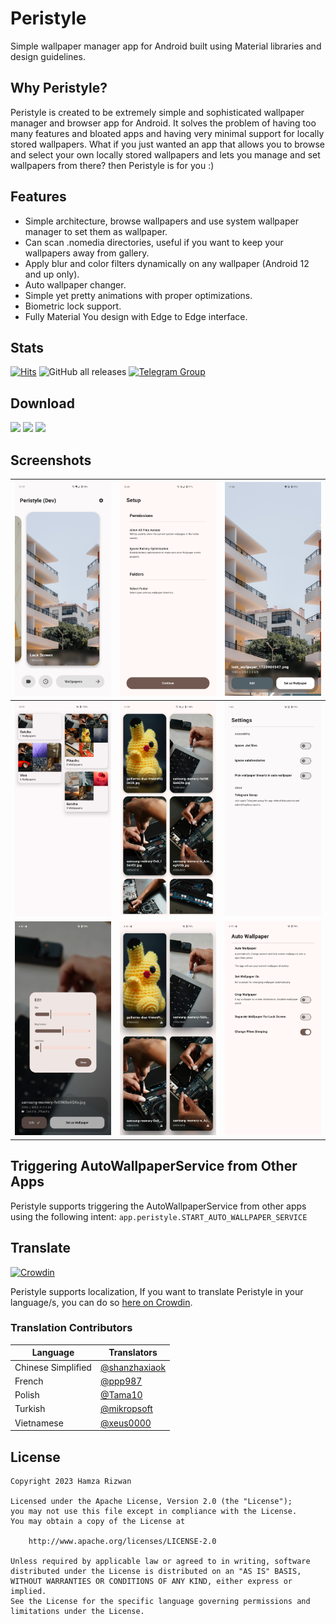 # Peristyle

Simple wallpaper manager app for Android built using Material libraries and design guidelines.

## Why Peristyle?

Peristyle is created to be extremely simple and sophisticated wallpaper manager and browser app
for Android. It solves the problem of having too many features and bloated apps and having
very minimal support for locally stored wallpapers. What if you just wanted an app that allows
you to browse and select your own locally stored wallpapers and lets you manage and set wallpapers
from there? then Peristyle is for you :)

## Features

- Simple architecture, browse wallpapers and use system wallpaper manager to set them as wallpaper.
- Can scan .nomedia directories, useful if you want to keep your wallpapers away from gallery.
- Apply blur and color filters dynamically on any wallpaper (Android 12 and up only).
- Auto wallpaper changer.
- Simple yet pretty animations with proper optimizations.
- Biometric lock support.
- Fully Material You design with Edge to Edge interface.

## Stats

[![Hits](https://hits.seeyoufarm.com/api/count/incr/badge.svg?url=https%3A%2F%2Fgithub.com%2FHamza417%2FPeri&count_bg=%23292A28&title_bg=%23555555&icon=skyliner.svg&icon_color=%23E7E7E7&title=Visits&edge_flat=false)](https://hits.seeyoufarm.com)
![GitHub all releases](https://img.shields.io/github/downloads/Hamza417/Peri/total?label=Total%20Downloads&color=white)
[![Telegram Group](https://img.shields.io/badge/Telegram%20Group-blue?logo=telegram&logoColor=white)](https://t.me/peristyle_app)

## Download

[![](https://img.shields.io/github/v/release/Hamza417/Peristyle?color=181717&logo=github&label=GitHub%20Release)](https://github.com/Hamza417/Peristyle/releases/latest)
[![](https://img.shields.io/f-droid/v/app.simple.peri?logo=fdroid&logoColor=white&label=F-Droid&color=1976D2)](https://f-droid.org/en/packages/app.simple.peri/)
[![](https://img.shields.io/endpoint?url=https://apt.izzysoft.de/fdroid/api/v1/shield/app.simple.peri&logo=fdroid)](https://apt.izzysoft.de/fdroid/index/apk/app.simple.peri/)

## Screenshots

|   ![01](./fastlane/metadata/android/en-US/images/phoneScreenshots/01.png)   |   ![02](./fastlane/metadata/android/en-US/images/phoneScreenshots/02.png)   |   ![03](./fastlane/metadata/android/en-US/images/phoneScreenshots/03.png)   |
|:---------------------------------------------------------------------------:|:---------------------------------------------------------------------------:|:---------------------------------------------------------------------------:|
|   ![04](./fastlane/metadata/android/en-US/images/phoneScreenshots/04.png)   |   ![05](./fastlane/metadata/android/en-US/images/phoneScreenshots/05.png)   |   ![06](./fastlane/metadata/android/en-US/images/phoneScreenshots/06.png)   |
|   ![07](./fastlane/metadata/android/en-US/images/phoneScreenshots/07.png)   |   ![08](./fastlane/metadata/android/en-US/images/phoneScreenshots/08.png)   |   ![09](./fastlane/metadata/android/en-US/images/phoneScreenshots/09.png)   |

## Triggering AutoWallpaperService from Other Apps

Peristyle supports triggering the AutoWallpaperService from other apps using the following
intent: `app.peristyle.START_AUTO_WALLPAPER_SERVICE`

## Translate

[![Crowdin](https://badges.crowdin.net/peristyle/localized.svg)](https://crowdin.com/project/peristyle)

Peristyle supports localization, If you want to
translate Peristyle in your language/s, you can do
so [here on Crowdin](https://crowdin.com/project/peristyle).

### Translation Contributors

| Language           | Translators                                               |
|--------------------|-----------------------------------------------------------|
| Chinese Simplified | [@shanzhaxiaok](https://crowdin.com/profile/shanzhaxiaok) |
| French             | [@ppp987](https://crowdin.com/profile/ppp987)             |
| Polish             | [@Tama10](https://crowdin.com/profile/tama10)             |
| Turkish            | [@mikropsoft](https://crowdin.com/profile/mikropsoft)     |
| Vietnamese         | [@xeus0000](https://crowdin.com/profile/xeus0000)         |

## License

```
Copyright 2023 Hamza Rizwan

Licensed under the Apache License, Version 2.0 (the "License");
you may not use this file except in compliance with the License.
You may obtain a copy of the License at

    http://www.apache.org/licenses/LICENSE-2.0

Unless required by applicable law or agreed to in writing, software
distributed under the License is distributed on an "AS IS" BASIS,
WITHOUT WARRANTIES OR CONDITIONS OF ANY KIND, either express or implied.
See the License for the specific language governing permissions and
limitations under the License.
```
